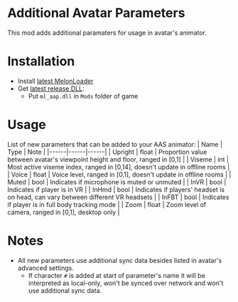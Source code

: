 # Additional Avatar Parameters
This mod adds additional paramaters for usage in avatar's animator.

# Installation
* Install [latest MelonLoader](https://github.com/LavaGang/MelonLoader)
* Get [latest release DLL](../../../releases/latest):
  * Put `ml_aap.dll` in `Mods` folder of game
  
# Usage
List of new parameters that can be added to your AAS animator:
| Name | Type | Note |
|------|------|------|
| Upright | float | Proportion value between avatar's viewpoint height and floor, ranged in [0,1] |
| Viseme | int | Most active viseme index, ranged in [0,14], doesn't update in offline rooms |
| Voice | float | Voice level, ranged in [0,1], doesn't update in offline rooms |
| Muted | bool | Indicates if microphone is muted or unmuted |
| InVR | bool | Indicates if player is in VR |
| InHmd | bool | Indicates if players' headset is on head, can vary between different VR headsets |
| InFBT | bool | Indicates if player is in full body tracking mode |
| Zoom | float | Zoom level of camera, ranged in [0,1], desktop only |

# Notes
* All new parameters use additional sync data besides listed in avatar's advanced settings.
  * If character `#` is added at start of parameter's name it will be interpreted as local-only, won't be synced over network and won't use additional sync data.
